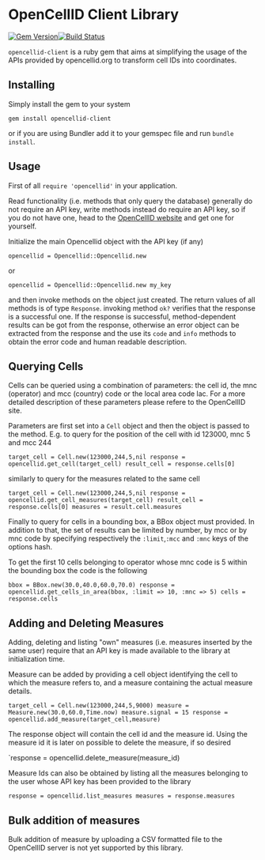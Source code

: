 OpenCellID Client Library
=========================


[![Gem Version](https://badge.fury.io/rb/opencellid-client.png)](http://badge.fury.io/rb/opencellid-client)[![Build Status](https://travis-ci.org/nessche/opencellid-client.png)](https://travis-ci.org/nessche/opencellid-client)


`opencellid-client` is a ruby gem that aims at simplifying the usage of the APIs provided by opencellid.org to transform cell IDs into coordinates.

Installing
----------

Simply install the gem to your system

`gem install opencellid-client`

or if you are using Bundler add it to your gemspec file and run `bundle install`.

Usage
-----

First of all `require 'opencellid'` in your application.

Read functionality (i.e. methods that only query the database) generally do not require an API key, write methods instead
do require an API key, so if you do not have one, head to the [OpenCellID website](http://www.opencellid.org/) and get one
for yourself.

Initialize the main Opencellid object with the API key (if any)

`opencellid = Opencellid::Opencellid.new`

or

`opencellid = Opencellid::Opencellid.new my_key`

and then invoke methods on the object just created. The return values of all methods is of type `Response`. invoking method
`ok?` verifies that the response is a successful one. If the response is successful, method-dependent results can be
got from the response, otherwise an error object can be extracted from the response and the use its `code` and `info`
methods to obtain the error code and human readable description.

Querying Cells
--------------

Cells can be queried using a combination of parameters: the cell id, the mnc (operator) and mcc (country) code or the local area
code lac. For a more detailed description of these parameters please refere to the OpenCellID site.

Parameters are first set into a `Cell` object and then the object is passed to the method. E.g. to query for
the position of the cell with id 123000, mnc 5 and mcc 244

`target_cell = Cell.new(123000,244,5,nil
response = opencellid.get_cell(target_cell)
result_cell = response.cells[0]`

similarly to query for the measures related to the same cell

`target_cell = Cell.new(123000,244,5,nil
 response = opencellid.get_cell_measures(target_cell)
 result_cell = response.cells[0]
 measures = result.cell.measures`

Finally to query for cells in a bounding box, a BBox object must provided. In addition to that, the set of results can
be limited by number, by mcc or by mnc code by specifying respectively the `:limit`,`:mcc` and `:mnc` keys of the options
hash.

To get the first 10 cells belonging to operator whose mnc code is 5 within the bounding box the code is the following

`bbox = BBox.new(30.0,40.0,60.0,70.0)
response = opencellid.get_cells_in_area(bbox, :limit => 10, :mnc => 5)
cells = response.cells`

Adding and Deleting Measures
----------------------------

Adding, deleting and listing "own" measures (i.e. measures inserted by the same user) require that an API key is
made available to the library at initialization time.

Measure can be added by providing a cell object identifying the cell to which the measure refers to, and a measure containing
the actual measure details.

`target_cell = Cell.new(123000,244,5,9000)
measure = Measure.new(30.0,60.0,Time.now)
measure.signal = 15
response = opencellid.add_measure(target_cell,measure)`

The response object will contain the cell id and the measure id. Using the measure id it is later on possible to delete
the measure, if so desired

`response = opencellid.delete_measure(measure_id)

Measure Ids can also be obtained by listing all the measures belonging to the user whose API key has been provided to the
library

`response = opencellid.list_measures
measures = response.measures`


Bulk addition of measures
-------------------------

Bulk addition of measure by uploading a CSV formatted file to the OpenCellID server is not yet supported by this library.
